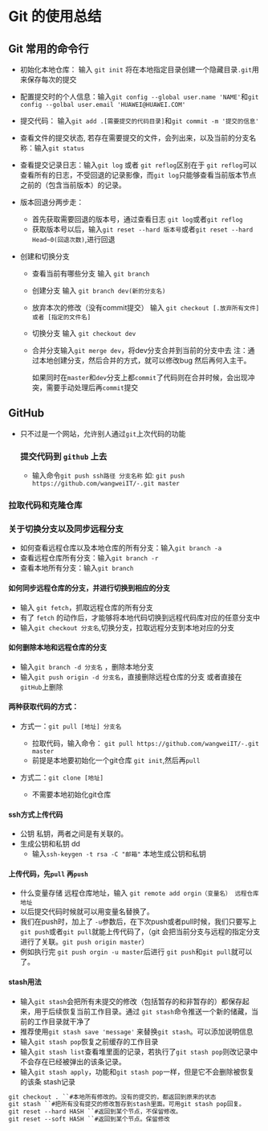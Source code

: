 # Git 的使用总结

## Git 常用的命令行
+ 初始化本地仓库： 输入 `git init` 将在本地指定目录创建一个隐藏目录`.git`用来保存每次的提交

+ 配置提交时的个人信息：输入`git config --global user.name 'NAME'`和`git config --golbal user.email 'HUAWEI@HUAWEI.COM'`

+ 提交代码： 输入`git add .[需要提交的代码目录]`和`git commit -m '提交的信息'`

+ 查看文件的提交状态, 若存在需要提交的文件，会列出来，以及当前的分支名称：输入`git status`

+ 查看提交记录日志：输入`git log` 或者 `git reflog`区别在于 `git reflog`可以查看所有的日志，不受回退的记录影像，而`git log`只能够查看当前版本节点之前的（包含当前版本）的记录。

+ 版本回退分两步走：
  - 首先获取需要回退的版本号，通过查看日志 `git log`或者`git reflog`
  - 获取版本号以后，输入`git reset --hard 版本号`或者`git reset --hard Head~0(回退次数)`,进行回退 

+ 创建和切换分支
  - 查看当前有哪些分支 输入 `git branch`

  - 创建分支 输入 `git branch dev(新的分支名)`

  - 放弃本次的修改（没有commit提交） 输入 `git checkout [.放弃所有文件] 或者 [指定的文件名]`

  - 切换分支 输入 `git checkout dev` 

  - 合并分支输入`git merge dev`，将dev分支合并到当前的分支中去  注：通过本地创建分支，然后合并的方式，就可以修改bug 然后再何入主干。

    如果同时在`master`和`dev`分支上都`commit`了代码则在合并时候，会出现冲突，需要手动处理后再`commit`提交
    
## GitHub
+ 只不过是一个网站，允许别人通过`git`上次代码的功能

  ### 提交代码到 `github` 上去
  + 输入命令`git push ssh路径 分支名称`
    如: `git push https://github.com/wangweiIT/-.git master`
    
### 拉取代码和克隆仓库

### 关于切换分支以及同步远程分支
  + 如何查看远程仓库以及本地仓库的所有分支：输入`git branch -a`
  + 查看远程仓库所有分支：输入`git branch -r`
  + 查看本地所有分支：输入`git branch`
#### 如何同步远程仓库的分支，并进行切换到相应的分支
  + 输入 `git fetch`，抓取远程仓库的所有分支
  + 有了 `fetch` 的动作后，才能够将本地代码切换到远程代码库对应的任意分支中
  + 输入`git checkout 分支名`,切换分支，拉取远程分支到本地对应的分支
#### 如何删除本地和远程仓库的分支
  + 输入`git branch -d 分支名` ，删除本地分支
  + 输入`git push origin -d 分支名`，直接删除远程仓库的分支 或者直接在`gitHub`上删除
#### 两种获取代码的方式：
  + 方式一：`git pull [地址] 分支名`
    - 拉取代码，输入命令： `git pull https://github.com/wangweiIT/-.git master `
    - 前提是本地要初始化一个git仓库 `git init`,然后再`pull`

  + 方式二：`git clone [地址]`
    - 不需要本地初始化git仓库
#### ssh方式上传代码
- 公钥 私钥，两者之间是有关联的。
- 生成公钥和私钥 dd 
  + 输入`ssh-keygen -t rsa -C "邮箱"` 本地生成公钥和私钥

#### 上传代码，先`pull` 再`push`
  + 什么变量存储 远程仓库地址，输入 `git remote add orgin（变量名） 远程仓库地址`
  + 以后提交代码时候就可以用变量名替换了。
  + 我们在push时，加上了 `-u`参数后，在下次push或者pull时候，我们只要写上 `git push`或者`git pull`就能上传代码了，（git 会把当前分支与远程的指定分支进行了关联。`git push origin master`）
  + 例如执行完 `git push orgin -u master`后进行 `git push`和`git pull`就可以了。

#### stash用法
  + 输入`git stash`会把所有未提交的修改（包括暂存的和非暂存的）都保存起来，用于后续恢复当前工作目录。通过 `git stash`命令推送一个新的储藏，当前的工作目录就干净了
  + 推荐使用`git stash save 'message'` 来替换`git stash`。可以添加说明信息
  + 输入`git stash pop`恢复之前缓存的工作目录
  + 输入`git stash list`查看堆里面的记录，若执行了`git stash pop`则改记录中不会存在已经被弹出的该条记录。
  + 输入`git stash apply`，功能和`git stash pop`一样，但是它不会删除被恢复的该条 stash记录





















  ```md
  git checkout . ``#本地所有修改的。没有的提交的，都返回到原来的状态
  git stash ``#把所有没有提交的修改暂存到stash里面。可用git stash pop回复。
  git reset --hard HASH ``#返回到某个节点，不保留修改。
  git reset --soft HASH ``#返回到某个节点。保留修改
  ```
